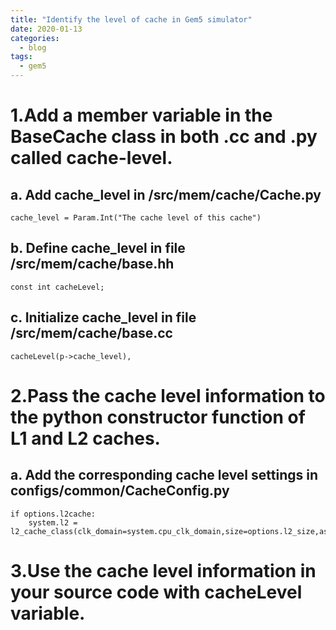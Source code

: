 ```yaml
---
title: "Identify the level of cache in Gem5 simulator"
date: 2020-01-13
categories:
  - blog
tags:
  - gem5
---
```

 
# 1.Add a member variable in the BaseCache class in both .cc and .py called cache-level.
## a. Add cache_level in /src/mem/cache/Cache.py

```
cache_level = Param.Int("The cache level of this cache")
```
## b. Define cache_level in file /src/mem/cache/base.hh
```
const int cacheLevel;
```
## c. Initialize cache_level in file /src/mem/cache/base.cc
```
cacheLevel(p->cache_level),
```
# 2.Pass the cache level information to the python constructor function of L1 and L2 caches.
## a. Add the corresponding cache level settings in configs/common/CacheConfig.py
```
if options.l2cache:
    system.l2 = l2_cache_class(clk_domain=system.cpu_clk_domain,size=options.l2_size,assoc=options.l2_assoc,cache_level=2)
```
# 3.Use the cache level information in your source code with cacheLevel variable.
